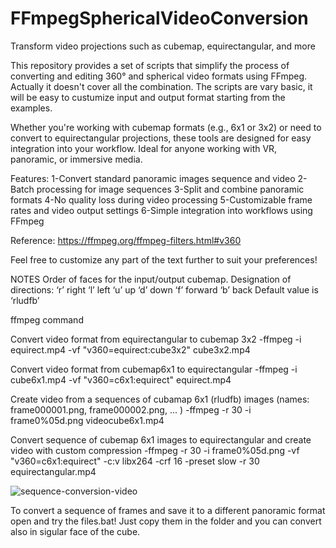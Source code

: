 # FFmpegSphericalVideoConversion
Transform video projections such as cubemap, equirectangular, and more

This repository provides a set of scripts that simplify the process of converting and editing 360° and spherical video formats using FFmpeg. Actually it doesn't cover all the combination. The scripts are vary basic, it will be easy to custumize input and output format starting from the examples.

Whether you're working with cubemap formats (e.g., 6x1 or 3x2) or need to convert to equirectangular projections, these tools are designed for easy integration into your workflow. Ideal for anyone working with VR, panoramic, or immersive media.

Features:
1-Convert standard panoramic images sequence and video 
2-Batch processing for image sequences
3-Split and combine panoramic formats
4-No quality loss during video processing
5-Customizable frame rates and video output settings
6-Simple integration into workflows using FFmpeg

Reference:
https://ffmpeg.org/ffmpeg-filters.html#v360

Feel free to customize any part of the text further to suit your preferences!


NOTES
Order of faces for the input/output cubemap. 
Designation of directions:
‘r’ right
‘l’ left
‘u’ up
‘d’ down
‘f’ forward
‘b’ back
Default value is ‘rludfb’


ffmpeg command

Convert video format from equirectangular to cubemap 3x2
-ffmpeg -i equirect.mp4 -vf "v360=equirect:cube3x2" cube3x2.mp4

Convert video format from cubemap6x1 to equirectangular
-ffmpeg -i cube6x1.mp4 -vf "v360=c6x1:equirect" equirect.mp4

Create video from a sequences of cubamap 6x1 (rludfb) images (names: frame000001.png, frame000002.png, ... )
-ffmpeg -r 30 -i frame0%05d.png videocube6x1.mp4

Convert sequence of cubemap 6x1 images to equirectangular and create video with custom compression
-ffmpeg -r 30 -i frame0%05d.png -vf "v360=c6x1:equirect" -c:v libx264 -crf 16 -preset slow -r 30 equirectangular.mp4

![sequence-conversion-video](https://github.com/user-attachments/assets/c6ce06a9-968b-4b71-9fc8-c1514961af98)


To convert a sequence of frames and save it to a different panoramic format open and try the files.bat!
Just copy them in the folder and you can convert also in sigular face of the cube.
